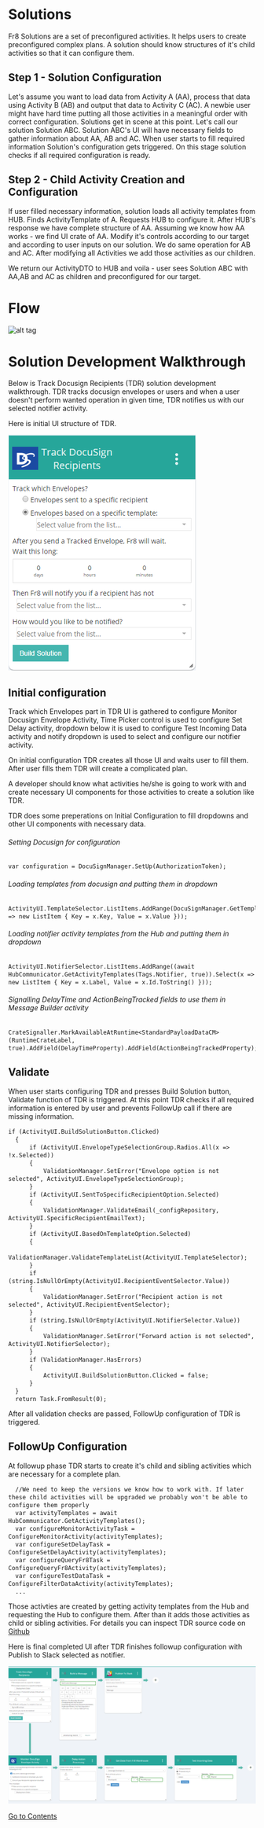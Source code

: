 # Solutions

Fr8 Solutions are a set of preconfigured activities. It helps users to create preconfigured complex plans. A solution should know structures of it's child activities so that it can configure them.

## Step 1 - Solution Configuration

Let's assume you want to load data from Activity A (AA), process that data using Activity B (AB) and output that data to Activity C (AC). A newbie user might have hard time putting all those activities in a meaningful order with correct configuration. Solutions get in scene at this point. Let's call our solution Solution ABC. Solution ABC's UI will have necessary fields to gather information about AA, AB and AC. When user starts to fill required information Solution's configuration gets triggered. On this stage solution checks if all required configuration is ready.

## Step 2 - Child Activity Creation and Configuration

If user filled necessary information, solution loads all activity templates from HUB. Finds ActivityTemplate of A. Requests HUB to configure it. After HUB's response we have complete structure of AA. Assuming we know how AA works - we find UI crate of AA. Modify it's controls according to our target and according to user inputs on our solution. We do same operation for AB and AC. After modifying all Activities we add those activities as our children.

We return our ActivityDTO to HUB and voila - user sees Solution ABC with AA,AB and AC as children and preconfigured for our target.

# Flow

![alt tag](https://raw.githubusercontent.com/Fr8org/Fr8Core/master/Docs/ForDevelopers/OperatingConcepts/img/SolutionDiagram.png)


# Solution Development Walkthrough

Below is Track Docusign Recipients (TDR) solution development walkthrough. TDR tracks docusign envelopes or users and when a user doesn't perform wanted operation in given time, TDR notifies us with our selected notifier activity.

Here is initial UI structure of TDR.

![Track Docusign Recipients](/Docs/ForDevelopers/OperatingConcepts/img/TDRInitialState.png)


## Initial configuration

Track which Envelopes part in TDR UI is gathered to configure Monitor Docusign Envelope Activity, Time Picker control is used to configure Set Delay activity, dropdown below it is used to configure Test Incoming Data activity and notify dropdown is used to select and configure our notifier activity.

On initial configuration TDR creates all those UI and waits user to fill them. After user fills them TDR will create a complicated plan.

A developer should know what activities he/she is going to work with and create necessary UI components for those activities to create a solution like TDR.

TDR does some preperations on Initial Configuration to fill dropdowns and other UI components with necessary data.

###### Setting Docusign for configuration

    var configuration = DocuSignManager.SetUp(AuthorizationToken);

###### Loading templates from docusign and putting them in dropdown

    ActivityUI.TemplateSelector.ListItems.AddRange(DocuSignManager.GetTemplatesList(configuration).Select(x => new ListItem { Key = x.Key, Value = x.Value }));

###### Loading notifier activity templates from the Hub and putting them in dropdown

    ActivityUI.NotifierSelector.ListItems.AddRange((await HubCommunicator.GetActivityTemplates(Tags.Notifier, true)).Select(x => new ListItem { Key = x.Label, Value = x.Id.ToString() }));

###### Signalling DelayTime and ActionBeingTracked fields to use them in Message Builder activity

    CrateSignaller.MarkAvailableAtRuntime<StandardPayloadDataCM>(RuntimeCrateLabel, true).AddField(DelayTimeProperty).AddField(ActionBeingTrackedProperty);

## Validate

When user starts configuring TDR and presses Build Solution button, Validate function of TDR is triggered. At this point TDR checks if all required information is entered by user and prevents FollowUp call if there are missing information.

    if (ActivityUI.BuildSolutionButton.Clicked)
      {
          if (ActivityUI.EnvelopeTypeSelectionGroup.Radios.All(x => !x.Selected))
          {
              ValidationManager.SetError("Envelope option is not selected", ActivityUI.EnvelopeTypeSelectionGroup);
          }
          if (ActivityUI.SentToSpecificRecipientOption.Selected)
          {
              ValidationManager.ValidateEmail(_configRepository, ActivityUI.SpecificRecipientEmailText);
          }
          if (ActivityUI.BasedOnTemplateOption.Selected)
          {
              ValidationManager.ValidateTemplateList(ActivityUI.TemplateSelector);
          }
          if (string.IsNullOrEmpty(ActivityUI.RecipientEventSelector.Value))
          {
              ValidationManager.SetError("Recipient action is not selected", ActivityUI.RecipientEventSelector);
          }
          if (string.IsNullOrEmpty(ActivityUI.NotifierSelector.Value))
          {
              ValidationManager.SetError("Forward action is not selected", ActivityUI.NotifierSelector);
          }
          if (ValidationManager.HasErrors)
          {
              ActivityUI.BuildSolutionButton.Clicked = false;
          }
      }
      return Task.FromResult(0);


After all validation checks are passed, FollowUp configuration of TDR is triggered.

## FollowUp Configuration

At followup phase TDR starts to create it's child and sibling activities which are necessary for a complete plan.

      //We need to keep the versions we know how to work with. If later these child activities will be upgraded we probably won't be able to configure them properly
      var activityTemplates = await HubCommunicator.GetActivityTemplates();
      var configureMonitorActivityTask = ConfigureMonitorActivity(activityTemplates);
      var configureSetDelayTask = ConfigureSetDelayActivity(activityTemplates);
      var configureQueryFr8Task = ConfigureQueryFr8Activity(activityTemplates);
      var configureTestDataTask = ConfigureFilterDataActivity(activityTemplates);
      ...

Those activties are created by getting activity templates from the Hub and requesting the Hub to configure them. After than it adds those activities as child or sibling activities. For details you can inspect TDR source code on [Github](https://github.com/Fr8org/Fr8Core/blob/master/terminalDocuSign/Activities/Track_DocuSign_Recipients_v2.cs)

Here is final completed UI after TDR finishes followup configuration with Publish to Slack selected as notifier.

![Track Docusign Recipients](/Docs/ForDevelopers/OperatingConcepts/img/TDRFinal.png)


[Go to Contents](/Docs/Home.md)
